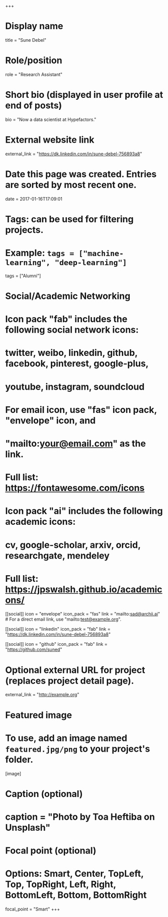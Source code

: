+++
# Display name
title = "Sune Debel"

# Role/position
role = "Research Assistant"

# Short bio (displayed in user profile at end of posts)
bio = "Now a data scientist at Hypefactors."

# External website link
external_link = "https://dk.linkedin.com/in/sune-debel-756893a8"

# Date this page was created. Entries are sorted by most recent one.
date = 2017-01-16T17:09:01

# Tags: can be used for filtering projects.
# Example: `tags = ["machine-learning", "deep-learning"]`
tags = ["Alumni"]

# Social/Academic Networking
#
# Icon pack "fab" includes the following social network icons:
#
#   twitter, weibo, linkedin, github, facebook, pinterest, google-plus,
#   youtube, instagram, soundcloud
#
#   For email icon, use "fas" icon pack, "envelope" icon, and
#   "mailto:your@email.com" as the link.
#
#   Full list: https://fontawesome.com/icons
#
# Icon pack "ai" includes the following academic icons:
#
#   cv, google-scholar, arxiv, orcid, researchgate, mendeley
#
#   Full list: https://jpswalsh.github.io/academicons/

[[social]]
icon = "envelope"
icon_pack = "fas"
link = "mailto:sad@archii.ai"  # For a direct email link, use "mailto:test@example.org".

[[social]]
icon = "linkedin"
icon_pack = "fab"
link = "https://dk.linkedin.com/in/sune-debel-756893a8"

[[social]]
icon = "github"
icon_pack = "fab"
link = "https://github.com/suned"


# Optional external URL for project (replaces project detail page).
external_link = "http://example.org"

# Featured image
# To use, add an image named `featured.jpg/png` to your project's folder. 
[image]
  # Caption (optional)
  # caption = "Photo by Toa Heftiba on Unsplash"

  # Focal point (optional)
  # Options: Smart, Center, TopLeft, Top, TopRight, Left, Right, BottomLeft, Bottom, BottomRight
  focal_point = "Smart"
+++
